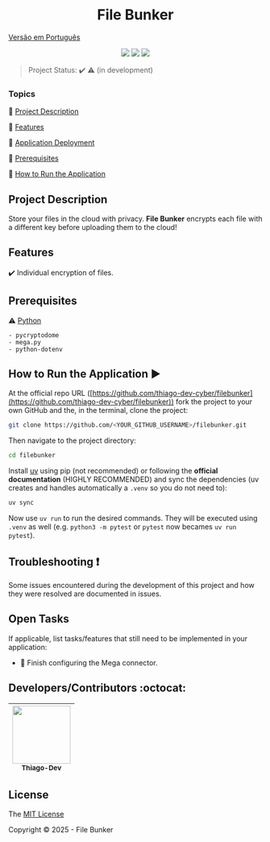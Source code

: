 <h1 align="center">File Bunker</h1>

[Versão em Português](https://github.com/thiago-dev-cyber/filebunker/blob/dev/.github/README.pt-br.md)

<p align="center">
  <img src="http://img.shields.io/static/v1?label=python&message=3.11.2&color=blue&style=for-the-badge&logo=python"/>
  <img src="http://img.shields.io/static/v1?label=STATUS&message=IN%20DEVELOPMENT&color=RED&style=for-the-badge"/>
  <img src="http://img.shields.io/static/v1?label=License&message=MIT&color=green&style=for-the-badge"/>
</p>

> Project Status: :heavy_check_mark: :warning: (in development)

### Topics

:small_blue_diamond: [Project Description](#project-description)

:small_blue_diamond: [Features](#features)

:small_blue_diamond: [Application Deployment](#application-deployment-dash)

:small_blue_diamond: [Prerequisites](#prerequisites)

:small_blue_diamond: [How to Run the Application](#how-to-run-the-application-arrow_forward)

## Project Description

<p align="justify">
  Store your files in the cloud with privacy. <b>File Bunker</b> encrypts each file with a different key before uploading them to the cloud!
</p>

## Features

:heavy_check_mark: Individual encryption of files.

## Prerequisites

:warning: [Python](https://www.python.org/)

    - pycryptodome
    - mega.py
    - python-dotenv

## How to Run the Application :arrow_forward:

At the official repo URL ([https://github.com/thiago-dev-cyber/filebunker](https://github.com/thiago-dev-cyber/filebunker)) fork the project to your own GitHub and the, in the terminal, clone the project:

```bash
git clone https://github.com/<YOUR_GITHUB_USERNAME>/filebunker.git
```

Then navigate to the project directory:

```bash
cd filebunker
```

Install [uv](https://docs.astral.sh/uv/) using pip (not recommended) or following the **official documentation** (HIGHLY RECOMMENDED) and sync the dependencies (uv creates and handles automatically a `.venv` so you do not need to):

```bash
uv sync
```

Now use `uv run` to run the desired commands. They will be executed using `.venv` as well (e.g. `python3 -m pytest` or `pytest` now becames `uv run pytest`).

## Troubleshooting :exclamation:

Some issues encountered during the development of this project and how they were resolved are documented in issues.

## Open Tasks

If applicable, list tasks/features that still need to be implemented in your application:

- :memo: Finish configuring the Mega connector.

## Developers/Contributors :octocat:

| <img src="https://img.freepik.com/premium-vector/mexican-men-avatar_7814-348.jpg?semt=ais_hybrid" width=115><br><sub> Thiago-Dev</sub> |
| :------------------------------------------------------------------------------------------------------------------------------------: |

## License

The [MIT License](https://github.com/thiago-dev-cyber/filebunker/blob/main/LICENSE)

Copyright :copyright: 2025 - File Bunker

